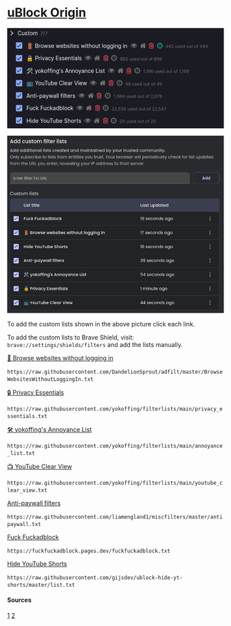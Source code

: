 # [uBlock Origin](https://ublockorigin.com/)

![ublock-image](/src/ublock-origin.png)

![brave-shield-image](/src/brave-shield.png)


To add the custom lists shown in the above picture click each link. 

To add the custom lists to Brave Shield, visit: `brave://settings/shields/filters` and add the lists manually.

[ 🚪 Browse websites without logging in](https://subscribe.adblockplus.org/?location=https://raw.githubusercontent.com/DandelionSprout/adfilt/master/BrowseWebsitesWithoutLoggingIn.txt&title=Browse%20websites%20without%20logging%20in)

`https://raw.githubusercontent.com/DandelionSprout/adfilt/master/BrowseWebsitesWithoutLoggingIn.txt`

[🔒 Privacy Essentials](https://subscribe.adblockplus.org/?location=https://raw.githubusercontent.com/yokoffing/filterlists/main/privacy_essentials.txt&title=Privacy%20Essentials)

`https://raw.githubusercontent.com/yokoffing/filterlists/main/privacy_essentials.txt`

[🛠️ yokoffing's Annoyance List](https://subscribe.adblockplus.org/?location=https://raw.githubusercontent.com/yokoffing/filterlists/main/annoyance_list.txt&title=yokoffing%27s%20Annoyance%20List)

`https://raw.githubusercontent.com/yokoffing/filterlists/main/annoyance_list.txt`

[📺 YouTube Clear View](https://subscribe.adblockplus.org/?location=https://raw.githubusercontent.com/yokoffing/filterlists/main/youtube_clear_view.txt&title=YouTube%20Clear%20View)

`https://raw.githubusercontent.com/yokoffing/filterlists/main/youtube_clear_view.txt`

[Anti-paywall filters](https://subscribe.adblockplus.org/?location=https://raw.githubusercontent.com/liamengland1/miscfilters/master/antipaywall.txt&title=Anti-paywall%20filters)

`https://raw.githubusercontent.com/liamengland1/miscfilters/master/antipaywall.txt`

[Fuck Fuckadblock](https://subscribe.adblockplus.org/?location=https://fuckfuckadblock.pages.dev/fuckfuckadblock.txt?_=rawlist&title=Fuck%20Fuckadblock)

`https://fuckfuckadblock.pages.dev/fuckfuckadblock.txt`

[Hide YouTube Shorts](https://subscribe.adblockplus.org/?location=https://raw.githubusercontent.com/gijsdev/ublock-hide-yt-shorts/master/list.txt?_=rawlist&title=Hide%20YouTube%20Shorts)

`https://raw.githubusercontent.com/gijsdev/ublock-hide-yt-shorts/master/list.txt`

#### Sources
[1](https://github.com/yokoffing/filterlists)
[2](https://github.com/gijsdev/ublock-hide-yt-shorts)